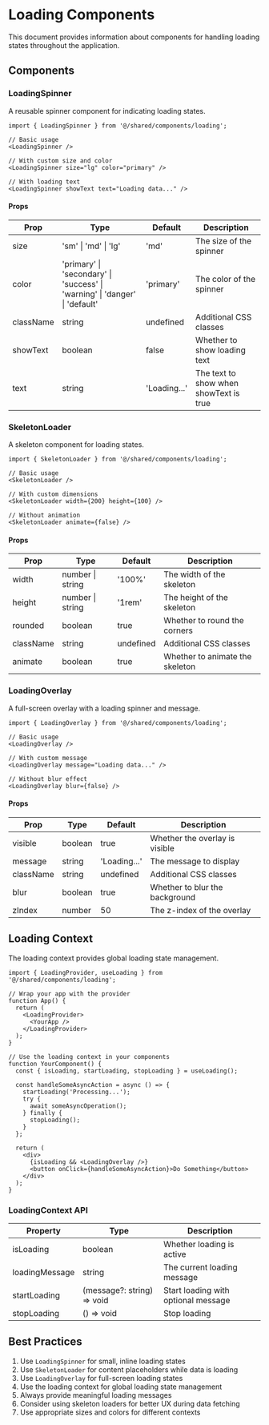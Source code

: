 # Loading Components

This document provides information about components for handling loading states throughout the application.

## Components

### LoadingSpinner

A reusable spinner component for indicating loading states.

```tsx
import { LoadingSpinner } from '@/shared/components/loading';

// Basic usage
<LoadingSpinner />

// With custom size and color
<LoadingSpinner size="lg" color="primary" />

// With loading text
<LoadingSpinner showText text="Loading data..." />
```

#### Props

| Prop | Type | Default | Description |
|------|------|---------|-------------|
| size | 'sm' \| 'md' \| 'lg' | 'md' | The size of the spinner |
| color | 'primary' \| 'secondary' \| 'success' \| 'warning' \| 'danger' \| 'default' | 'primary' | The color of the spinner |
| className | string | undefined | Additional CSS classes |
| showText | boolean | false | Whether to show loading text |
| text | string | 'Loading...' | The text to show when showText is true |

### SkeletonLoader

A skeleton component for loading states.

```tsx
import { SkeletonLoader } from '@/shared/components/loading';

// Basic usage
<SkeletonLoader />

// With custom dimensions
<SkeletonLoader width={200} height={100} />

// Without animation
<SkeletonLoader animate={false} />
```

#### Props

| Prop | Type | Default | Description |
|------|------|---------|-------------|
| width | number \| string | '100%' | The width of the skeleton |
| height | number \| string | '1rem' | The height of the skeleton |
| rounded | boolean | true | Whether to round the corners |
| className | string | undefined | Additional CSS classes |
| animate | boolean | true | Whether to animate the skeleton |

### LoadingOverlay

A full-screen overlay with a loading spinner and message.

```tsx
import { LoadingOverlay } from '@/shared/components/loading';

// Basic usage
<LoadingOverlay />

// With custom message
<LoadingOverlay message="Loading data..." />

// Without blur effect
<LoadingOverlay blur={false} />
```

#### Props

| Prop | Type | Default | Description |
|------|------|---------|-------------|
| visible | boolean | true | Whether the overlay is visible |
| message | string | 'Loading...' | The message to display |
| className | string | undefined | Additional CSS classes |
| blur | boolean | true | Whether to blur the background |
| zIndex | number | 50 | The z-index of the overlay |

## Loading Context

The loading context provides global loading state management.

```tsx
import { LoadingProvider, useLoading } from '@/shared/components/loading';

// Wrap your app with the provider
function App() {
  return (
    <LoadingProvider>
      <YourApp />
    </LoadingProvider>
  );
}

// Use the loading context in your components
function YourComponent() {
  const { isLoading, startLoading, stopLoading } = useLoading();

  const handleSomeAsyncAction = async () => {
    startLoading('Processing...');
    try {
      await someAsyncOperation();
    } finally {
      stopLoading();
    }
  };

  return (
    <div>
      {isLoading && <LoadingOverlay />}
      <button onClick={handleSomeAsyncAction}>Do Something</button>
    </div>
  );
}
```

### LoadingContext API

| Property | Type | Description |
|----------|------|-------------|
| isLoading | boolean | Whether loading is active |
| loadingMessage | string | The current loading message |
| startLoading | (message?: string) => void | Start loading with optional message |
| stopLoading | () => void | Stop loading |

## Best Practices

1. Use `LoadingSpinner` for small, inline loading states
2. Use `SkeletonLoader` for content placeholders while data is loading
3. Use `LoadingOverlay` for full-screen loading states
4. Use the loading context for global loading state management
5. Always provide meaningful loading messages
6. Consider using skeleton loaders for better UX during data fetching
7. Use appropriate sizes and colors for different contexts 